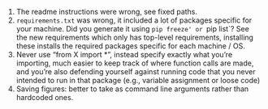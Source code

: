 1. The readme instructions were wrong, see fixed paths.
2. `requirements.txt` was wrong, it included a lot of packages specific for your machine. Did you generate it using `pip freeze' or `pip list`? See the new requirements which only has top-level requirements, installing these installs the required packages specific for each machine / OS.
3. Never use “from X import *”, instead specify exactly what you’re importing, much easier to keep track of where function calls are made, and you’re also defending yourself against running code that you never intended to run in that package (e.g., variable assignment  or loose code)
4. Saving figures: better to take as command line arguments rather than hardcoded ones.

